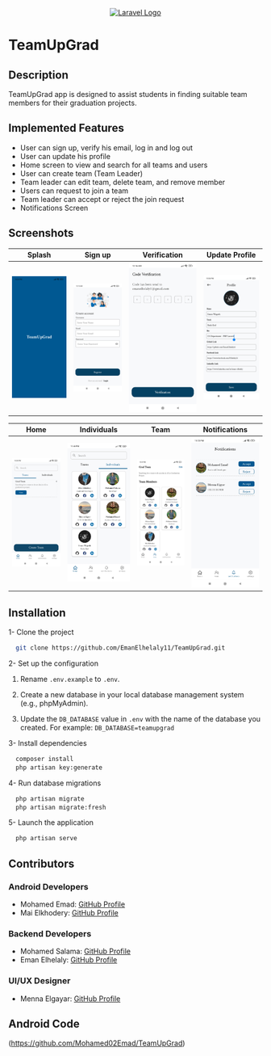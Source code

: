<p align="center"><a href="https://laravel.com" target="_blank"><img src="https://raw.githubusercontent.com/laravel/art/master/logo-lockup/5%20SVG/2%20CMYK/1%20Full%20Color/laravel-logolockup-cmyk-red.svg" width="400" alt="Laravel Logo"></a></p>


# TeamUpGrad


## Description
TeamUpGrad app is designed to assist students in finding suitable team members for their graduation projects.
               
## Implemented Features
- User can sign up, verify his email, log in and log out
- User can update his profile
- Home screen to view and search for all teams and users 
- User can create team (Team Leader)
- Team leader can edit team, delete team, and remove member
- Users can request to join a team
- Team leader can accept or reject the join request
- Notifications Screen


## Screenshots

|      Splash     |       Sign up         |          Verification            | Update Profile
|:--------------------------:|:--------------------------:|:--------------------------:|:--------------------------:|
| <img src="public/Screenshots/Splash.jpg" width="300" /> | <img src="public/Screenshots/Register.jpg" width="300" /> | <img src="public/Screenshots/Email-Verification.jpg" width="300" /> |  <img src="public/Screenshots/Edit-profile.jpg" width="300" /> |

|            Home            |     Individuals |   Team        | Notifications |
|:--------------------------:|:--------------------------:|:------------:|:--------------------------:|
| <img src="public/Screenshots/Home.jpg" width="300" /> | <img src="public/Screenshots/Individuals.jpg" width="300" /> | <img src="public/Screenshots/Team.jpg" width="300" /> |  <img src="public/Screenshots/Notification.jpg" width="300" /> |


## Installation

1- Clone the project

```bash
  git clone https://github.com/EmanElhelaly11/TeamUpGrad.git
```

2- Set up the configuration

1. Rename `.env.example` to `.env`.

2. Create a new database in your local database management system (e.g., phpMyAdmin).

3. Update the `DB_DATABASE` value in `.env` with the name of the database you created. For example: `DB_DATABASE=teamupgrad`


3- Install dependencies

```bash
  composer install
  php artisan key:generate
```
4- Run database migrations

```bash
  php artisan migrate 
  php artisan migrate:fresh
```

5- Launch the application

```bash
  php artisan serve 
```

## Contributors

### Android Developers
- Mohamed Emad: [GitHub Profile](https://github.com/Mohamed02Emad)
- Mai Elkhodery: [GitHub Profile](https://github.com/maielkhodery)

### Backend Developers
- Mohamed Salama: [GitHub Profile](https://github.com/MohamadSalamaMouse)
- Eman Elhelaly: [GitHub Profile](https://github.com/EmanElhelaly11)

### UI/UX Designer
- Menna Elgayar: [GitHub Profile](https://github.com/MennaElgyar)

## Android Code
(https://github.com/Mohamed02Emad/TeamUpGrad)

